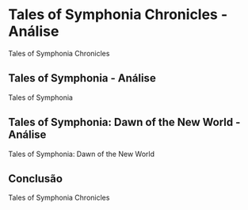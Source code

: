 ---
---

# Tales of Symphonia Chronicles - Análise

Tales of Symphonia Chronicles

## Tales of Symphonia - Análise

Tales of Symphonia

## Tales of Symphonia: Dawn of the New World - Análise

Tales of Symphonia: Dawn of the New World

## Conclusão

Tales of Symphonia Chronicles
